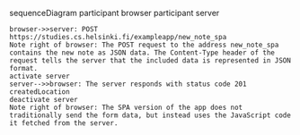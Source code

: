 sequenceDiagram
    participant browser
    participant server

    browser->>server: POST https://studies.cs.helsinki.fi/exampleapp/new_note_spa
    Note right of browser: The POST request to the address new_note_spa contains the new note as JSON data. The Content-Type header of the request tells the server that the included data is represented in JSON format.
    activate server
    server-->>browser: The server responds with status code 201 createdLocation 
    deactivate server
    Note right of browser: The SPA version of the app does not traditionally send the form data, but instead uses the JavaScript code it fetched from the server.
